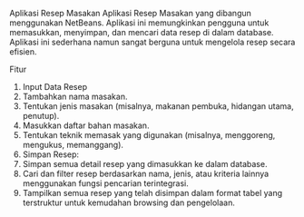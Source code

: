 Aplikasi Resep Masakan
Aplikasi Resep Masakan yang dibangun menggunakan NetBeans. Aplikasi ini memungkinkan pengguna untuk memasukkan, menyimpan, dan mencari data resep di dalam database. Aplikasi ini sederhana namun sangat berguna untuk mengelola resep secara efisien.

Fitur
1. Input Data Resep
2. Tambahkan nama masakan.
3. Tentukan jenis masakan (misalnya, makanan pembuka, hidangan utama, penutup).
4. Masukkan daftar bahan masakan.
5. Tentukan teknik memasak yang digunakan (misalnya, menggoreng, mengukus, memanggang).
6. Simpan Resep:
7. Simpan semua detail resep yang dimasukkan ke dalam database.
8. Cari dan filter resep berdasarkan nama, jenis, atau kriteria lainnya menggunakan fungsi pencarian terintegrasi.
9. Tampilkan semua resep yang telah disimpan dalam format tabel yang terstruktur untuk kemudahan browsing dan pengelolaan.
